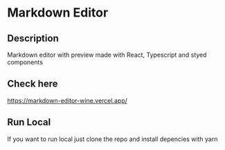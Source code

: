 # Markdown Editor

## Description

Markdown editor with preview made with React, Typescript and styed components

## Check here 

https://markdown-editor-wine.vercel.app/

## Run Local
If you want to run local just clone the repo and install depencies with yarn
